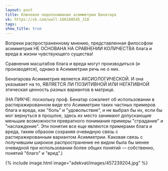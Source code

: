 ```yaml
---
layout: post
title: Ключевое недопонимание асимметрии Бенатара
vk: https://vk.com/wall-166188545_318
tags: 
show_title: true
---
```

Вопреки распространенному мнению, представленная философом асимметрия НЕ ОСНОВАНА НА СРАВНЕНИИ КОЛИЧЕСТВА блага и вреда в жизни чувствующего существа!

Сравнения масштабов блага и вреда могут производиться (и производятся), однако в Асимметрии речь не о них.

Бенатарова Асимметрия является АКСИОЛОГИЧЕСКОЙ. И она указывает на то, ЯВЛЯЕТСЯ ЛИ ПОЗИТИВНОЙ ИЛИ НЕГАТИВНОЙ этическая ценность разных вариантов в матрице.

(НА ПИКЧЕ: поскольку проф. Бенатар сожалеет об использовании в растиражированном виде его Асимметрии таких частных примеров блага и вреда, как "боль" и "удовольствие", и не выбрал бы их, если бы мог вернуться в прошлое, здесь их место занимают допускающие меньшие возможности превратного понимания примеры "страдание" и "наслаждение". Эти понятия все еще являются примерами блага и вреда, таким образом сохраняя очевидную связь с растиражированным вариантом Асимметрии. Каковая связь с получившим широкое распространение ее видом была бы менее очевидной при использовании более общих понятий — собственно, понятий "благо" и "вред".)

{% include image.html image="adekvat/images/457239204.jpg" %}
